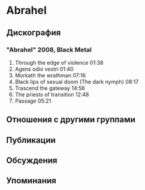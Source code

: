 # Abrahel



## Дискография

### "Abrahel" 2008, Black Metal

1. Through the edge of violence 01:38 
2. Agens odio vestri 01:40 
3. Morkath the wrathman 07:16
4. Black lips of sexual doom (The dark nymph) 08:17 
5. Trascend the gateway 14:56 
6. The priests of transition 12:48  
7. Passage 05:21 


## Отношения с другими группами


## Публикации


## Обсуждения


## Упоминания

